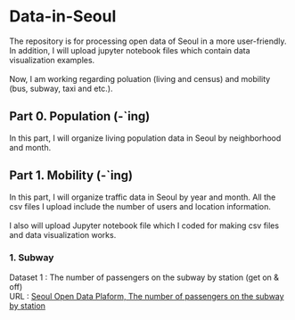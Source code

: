 # Data-in-Seoul
The repository is for processing open data of Seoul in a more user-friendly. In addition, I will upload jupyter notebook files which contain data visualization examples.<br /><br />
Now, I am working regarding poluation (living and census) and mobility (bus, subway, taxi and etc.).

## Part 0. Population (-`ing)

In this part, I will organize living population data in Seoul by neighborhood and month. 

## Part 1. Mobility (-`ing)

In this part, I will organize traffic data in Seoul by year and month. All the csv files I upload include the number of users and location information.<br /><br />
I also will upload Jupyter notebook file which I coded for making csv files and data visualization works.


### 1. Subway

Dataset 1 : The number of passengers on the subway by station (get on & off) <br />
URL : [Seoul Open Data Plaform, The number of passengers on the subway by station](https://data.seoul.go.kr/dataList/datasetView.do?infId=OA-12914&srvType=S&serviceKind=1&currentPageNo=1)
